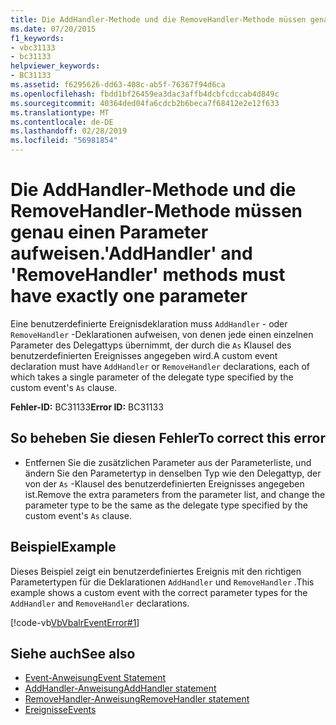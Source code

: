 ```yaml
---
title: Die AddHandler-Methode und die RemoveHandler-Methode müssen genau einen Parameter aufweisen.
ms.date: 07/20/2015
f1_keywords:
- vbc31133
- bc31133
helpviewer_keywords:
- BC31133
ms.assetid: f6295626-dd63-408c-ab5f-76367f94d6ca
ms.openlocfilehash: fbdd1bf26459ea3dac3affb4dcbfcdccab4d849c
ms.sourcegitcommit: 40364ded04fa6cdcb2b6beca7f68412e2e12f633
ms.translationtype: MT
ms.contentlocale: de-DE
ms.lasthandoff: 02/28/2019
ms.locfileid: "56981854"
---
```

# <a name="addhandler-and-removehandler-methods-must-have-exactly-one-parameter"></a><span data-ttu-id="46737-102">Die AddHandler-Methode und die RemoveHandler-Methode müssen genau einen Parameter aufweisen.</span><span class="sxs-lookup"><span data-stu-id="46737-102">'AddHandler' and 'RemoveHandler' methods must have exactly one parameter</span></span>
<span data-ttu-id="46737-103">Eine benutzerdefinierte Ereignisdeklaration muss `AddHandler` - oder `RemoveHandler` -Deklarationen aufweisen, von denen jede einen einzelnen Parameter des Delegattyps übernimmt, der durch die `As` Klausel des benutzerdefinierten Ereignisses angegeben wird.</span><span class="sxs-lookup"><span data-stu-id="46737-103">A custom event declaration must have `AddHandler` or `RemoveHandler` declarations, each of which takes a single parameter of the delegate type specified by the custom event's `As` clause.</span></span>  
  
 <span data-ttu-id="46737-104">**Fehler-ID:** BC31133</span><span class="sxs-lookup"><span data-stu-id="46737-104">**Error ID:** BC31133</span></span>  
  
## <a name="to-correct-this-error"></a><span data-ttu-id="46737-105">So beheben Sie diesen Fehler</span><span class="sxs-lookup"><span data-stu-id="46737-105">To correct this error</span></span>  
  
-   <span data-ttu-id="46737-106">Entfernen Sie die zusätzlichen Parameter aus der Parameterliste, und ändern Sie den Parametertyp in denselben Typ wie den Delegattyp, der von der `As` -Klausel des benutzerdefinierten Ereignisses angegeben ist.</span><span class="sxs-lookup"><span data-stu-id="46737-106">Remove the extra parameters from the parameter list, and change the parameter type to be the same as the delegate type specified by the custom event's `As` clause.</span></span>  
  
## <a name="example"></a><span data-ttu-id="46737-107">Beispiel</span><span class="sxs-lookup"><span data-stu-id="46737-107">Example</span></span>  
 <span data-ttu-id="46737-108">Dieses Beispiel zeigt ein benutzerdefiniertes Ereignis mit den richtigen Parametertypen für die Deklarationen `AddHandler` und `RemoveHandler` .</span><span class="sxs-lookup"><span data-stu-id="46737-108">This example shows a custom event with the correct parameter types for the `AddHandler` and `RemoveHandler` declarations.</span></span>  
  
 [!code-vb[VbVbalrEventError#1](~/samples/snippets/visualbasic/VS_Snippets_VBCSharp/VbVbalrEventError/VB/VbVbalrEventError.vb#1)]  
  
## <a name="see-also"></a><span data-ttu-id="46737-109">Siehe auch</span><span class="sxs-lookup"><span data-stu-id="46737-109">See also</span></span>
- [<span data-ttu-id="46737-110">Event-Anweisung</span><span class="sxs-lookup"><span data-stu-id="46737-110">Event Statement</span></span>](../../visual-basic/language-reference/statements/event-statement.md)
- [<span data-ttu-id="46737-111">AddHandler-Anweisung</span><span class="sxs-lookup"><span data-stu-id="46737-111">AddHandler statement</span></span>](~/docs/visual-basic/language-reference/statements/addhandler-statement.md)
- [<span data-ttu-id="46737-112">RemoveHandler-Anweisung</span><span class="sxs-lookup"><span data-stu-id="46737-112">RemoveHandler statement</span></span>](~/docs/visual-basic/language-reference/statements/removehandler-statement.md)
- [<span data-ttu-id="46737-113">Ereignisse</span><span class="sxs-lookup"><span data-stu-id="46737-113">Events</span></span>](../../visual-basic/programming-guide/language-features/events/index.md)
